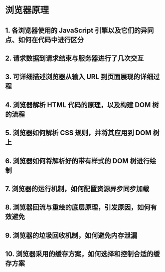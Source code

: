 # 浏览器原理

## 1. 各浏览器使用的 JavaScript 引擎以及它们的异同点、如何在代码中进行区分

## 2. 请求数据到请求结束与服务器进行了几次交互

## 3. 可详细描述浏览器从输入 URL 到页面展现的详细过程

## 4. 浏览器解析 HTML 代码的原理，以及构建 DOM 树的流程

## 5. 浏览器如何解析 CSS 规则，并将其应用到 DOM 树上

## 6. 浏览器如何将解析好的带有样式的 DOM 树进行绘制

## 7. 浏览器的运行机制，如何配置资源异步同步加载

## 8. 浏览器回流与重绘的底层原理，引发原因，如何有效避免

## 9. 浏览器的垃圾回收机制，如何避免内存泄漏

## 10. 浏览器采用的缓存方案，如何选择和控制合适的缓存方案
